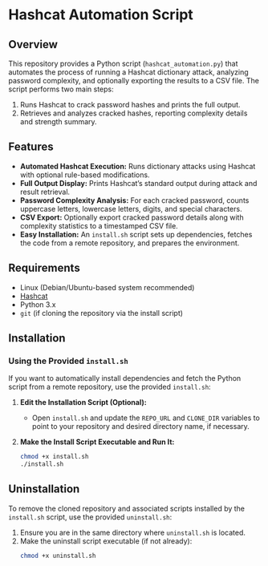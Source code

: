 # Hashcat Automation Script

## Overview
This repository provides a Python script (`hashcat_automation.py`) that automates the process of running a Hashcat dictionary attack, analyzing password complexity, and optionally exporting the results to a CSV file. The script performs two main steps:
1. Runs Hashcat to crack password hashes and prints the full output.
2. Retrieves and analyzes cracked hashes, reporting complexity details and strength summary.

## Features
- **Automated Hashcat Execution:** Runs dictionary attacks using Hashcat with optional rule-based modifications.
- **Full Output Display:** Prints Hashcat’s standard output during attack and result retrieval.
- **Password Complexity Analysis:** For each cracked password, counts uppercase letters, lowercase letters, digits, and special characters.
- **CSV Export:** Optionally export cracked password details along with complexity statistics to a timestamped CSV file.
- **Easy Installation:** An `install.sh` script sets up dependencies, fetches the code from a remote repository, and prepares the environment.

## Requirements
- Linux (Debian/Ubuntu-based system recommended)
- [Hashcat](https://hashcat.net/hashcat/)
- Python 3.x
- `git` (if cloning the repository via the install script)

## Installation

### Using the Provided `install.sh`
If you want to automatically install dependencies and fetch the Python script from a remote repository, use the provided `install.sh`:

1. **Edit the Installation Script (Optional):**
   - Open `install.sh` and update the `REPO_URL` and `CLONE_DIR` variables to point to your repository and desired directory name, if necessary.

2. **Make the Install Script Executable and Run It:**
   ```bash
   chmod +x install.sh
   ./install.sh

## Uninstallation

To remove the cloned repository and associated scripts installed by the `install.sh` script, use the provided `uninstall.sh`:

1. Ensure you are in the same directory where `uninstall.sh` is located.
2. Make the uninstall script executable (if not already):
   ```bash
   chmod +x uninstall.sh
